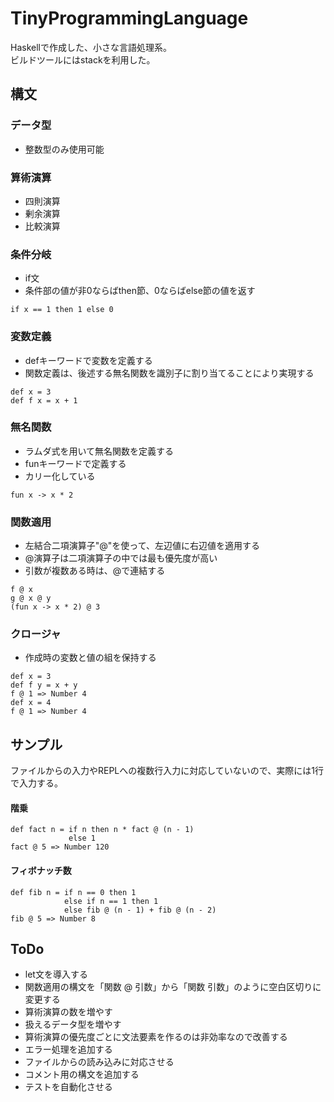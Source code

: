 # TinyProgrammingLanguage

Haskellで作成した、小さな言語処理系。  
ビルドツールにはstackを利用した。


## 構文

### データ型

* 整数型のみ使用可能

### 算術演算

* 四則演算
* 剰余演算
* 比較演算

### 条件分岐

* if文
* 条件部の値が非0ならばthen節、0ならばelse節の値を返す

```
if x == 1 then 1 else 0
```

### 変数定義

* defキーワードで変数を定義する
* 関数定義は、後述する無名関数を識別子に割り当てることにより実現する


```
def x = 3
def f x = x + 1
```

### 無名関数

* ラムダ式を用いて無名関数を定義する
* funキーワードで定義する
* カリー化している

```
fun x -> x * 2
```

### 関数適用

* 左結合二項演算子"@"を使って、左辺値に右辺値を適用する
* @演算子は二項演算子の中では最も優先度が高い
* 引数が複数ある時は、@で連結する

```
f @ x
g @ x @ y
(fun x -> x * 2) @ 3
```

### クロージャ

* 作成時の変数と値の組を保持する

```
def x = 3
def f y = x + y
f @ 1 => Number 4
def x = 4
f @ 1 => Number 4
```


## サンプル

ファイルからの入力やREPLへの複数行入力に対応していないので、実際には1行で入力する。

#### 階乗

```
def fact n = if n then n * fact @ (n - 1)
             else 1
fact @ 5 => Number 120
```

#### フィボナッチ数

```
def fib n = if n == 0 then 1
            else if n == 1 then 1
            else fib @ (n - 1) + fib @ (n - 2)
fib @ 5 => Number 8
```


## ToDo

* let文を導入する
* 関数適用の構文を「関数 @ 引数」から「関数 引数」のように空白区切りに変更する
* 算術演算の数を増やす
* 扱えるデータ型を増やす
* 算術演算の優先度ごとに文法要素を作るのは非効率なので改善する
* エラー処理を追加する
* ファイルからの読み込みに対応させる
* コメント用の構文を追加する
* テストを自動化させる
